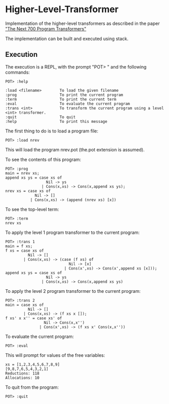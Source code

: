 # Higher-Level-Transformer

Implementation of the higher-level transformers as described in the paper ["The Next 700 Program Transformers"](https://arxiv.org/pdf/2108.11347.pdf)

The implementation can be built and executed using stack.

## Execution 

The execution is a REPL, with the prompt "POT> " and the following commands:

```
POT> :help

:load <filename>        To load the given filename  
:prog                   To print the current program  
:term                   To print the current term  
:eval                   To evaluate the current program  
:trans <int>            To transform the current program using a level <int> transformer.  
:quit                   To quit  
:help                   To print this message  
```

The first thing to do is to load a program file:

```
POT> :load nrev
```

This will load the program nrev.pot (the.pot extension is assumed).

To see the contents of this program:

```
POT> :prog  
main = nrev xs;
append xs ys = case xs of
                  Nil -> ys
                | Cons(x,xs) -> Cons(x,append xs ys);
nrev xs = case xs of
             Nil -> []
           | Cons(x,xs) -> (append (nrev xs) [x])
```

To see the top-level term:

```
POT> :term  
nrev xs
```

To apply the level 1 program transformer to the current program:

```
POT> :trans 1 
main = f xs;
f xs = case xs of
          Nil -> []
        | Cons(x,xs) -> (case (f xs) of
                            Nil -> [x]
                          | Cons(x',xs) -> Cons(x',append xs [x]));
append xs ys = case xs of
                  Nil -> ys
                | Cons(x,xs) -> Cons(x,append xs ys)  
```

To apply the level 2 program transformer to the current program:

```
POT> :trans 2
main = case xs of
          Nil -> []
        | Cons(x,xs) -> (f xs x []);
f xs' x x'' = case xs' of
                 Nil -> Cons(x,x'')
               | Cons(x',xs) -> (f xs x' Cons(x,x''))
```

To evaluate the current program:

```
POT> :eval
```

This will prompt for values of the free variables:

```
xs = [1,2,3,4,5,6,7,8,9]
[9,8,7,6,5,4,3,2,1]
Reductions: 118
Allocations: 10  
```

To quit from the program:

```
POT> :quit
```

